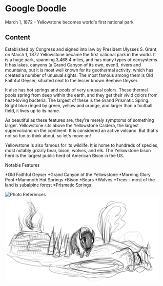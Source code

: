# Google Doodle

March 1, 1872 - Yellowstone becomes world's first national park

## Content

Established by Congress and signed into law by President Ulysses S. Grant, on March 1, 1872 Yellowstone became the first national park in the world. It is a huge park, spanning 3,468.4 miles, and has many types of ecosystems. It has lakes, canyons (a Grand Canyon of its own, even!), rivers and mountains, but it is most well known for its geothermal activity, which has created a number of unusual sights. The most famous among them is Old Faithful Geyser, situated next to the lesser known Beehive Geyser. 

It also has hot springs and pools of very unusual colors. These thermal pools spring from deep within the earth, and they get their vivid colors from heat-loving bacteria. The largest of these is the Grand Prismatic Spring. Bright blue ringed by green, yellow and orange, and larger than a football field, it lives up to its name. 

As beautiful as these features are, they're merely symptoms of something larger. Yellowstone sits above the Yellowstone Caldera, the largest supervolcano on the continent. It is considered an active volcano. But that's not so fun to think about, so let's move on!

Yellowstone is also famous for its wildlife. It is home to hundreds of species, most notably grizzly bear, bison, wolves, and elk. The Yellowstone bison herd is the largest public herd of American Bison in the US. 

Notable Features

*Old Faithful Geyser
*Grand Canyon of the Yellowstone
*Morning Glory Pool
*Mammoth Hot Springs
*Bison
*Bears
*Wolves
*Trees - most of the land is subalpine forest
*Prismatic Springs

![Photo References](img/yellowstone-reference.png)
![Doodle Sketch](img/yellowstone-sketch.png)